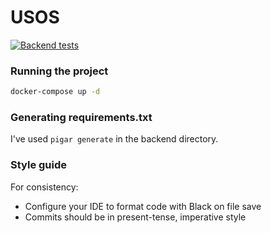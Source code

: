 # USOS

[![Backend tests](https://github.com/USOS-WEB/backend/actions/workflows/test-backend.yml/badge.svg)](https://github.com/USOS-WEB/backend/actions/workflows/test-backend.yml)

### Running the project

```bash
docker-compose up -d
```  

### Generating requirements.txt

I've used ```pigar generate``` in the backend directory.

### Style guide 
For consistency:
- Configure your IDE to format code with Black on file save
- Commits should be in present-tense, imperative style

